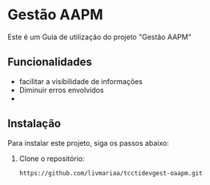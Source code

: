 # Gestão AAPM

Este é um Guia de utilização do projeto "Gestão AAPM"

## Funcionalidades

- facilitar a visibilidade de informações
- Diminuir erros envolvidos
- 

## Instalação

Para instalar este projeto, siga os passos abaixo:

1. Clone o repositório:
   ```bash
   https://github.com/livmariaa/tcctidevgest-oaapm.git
